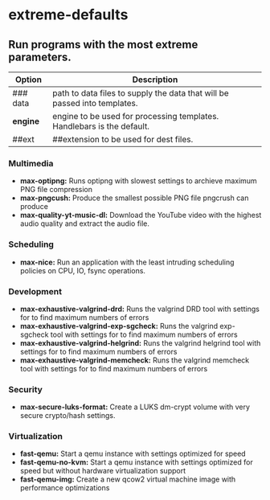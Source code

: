 # extreme-defaults

## Run programs with the most extreme parameters.


| Option | Description |
| ------ | ----------- |
| ### data   | path to data files to supply the data that will be passed into templates. |
| **engine** | engine to be used for processing templates. Handlebars is the default. |
| ##ext    | ##extension to be used for dest files. |

### Multimedia
* **max-optipng:** Runs optipng with slowest settings to archieve maximum PNG file compression
* **max-pngcush:** Produce the smallest possible PNG file pngcrush can produce
* **max-quality-yt-music-dl:** Download the YouTube video with the highest audio quality and extract the audio file.

### Scheduling
* **max-nice:** Run an application with the least intruding scheduling policies on CPU, IO, fsync operations.

### Development
* **max-exhaustive-valgrind-drd:** Runs the valgrind DRD tool with settings for to find maximum numbers of errors
* **max-exhaustive-valgrind-exp-sgcheck:** Runs the valgrind exp-sgcheck tool with settings for to find maximum numbers of errors
* **max-exhaustive-valgrind-helgrind:** Runs the valgrind helgrind tool with settings for to find maximum numbers of errors
* **max-exhaustive-valgrind-memcheck:** Runs the valgrind memcheck tool with settings for to find maximum numbers of errors

### Security
* **max-secure-luks-format:** Create a LUKS dm-crypt volume with very secure crypto/hash settings.

### Virtualization
* **fast-qemu:** Start a qemu instance with settings optimized for speed
* **fast-qemu-no-kvm:** Start a qemu instance with settings optimized for speed but without hardware virtualization support
* **fast-qemu-img:** Create a new qcow2 virtual machine image with performance optimizations